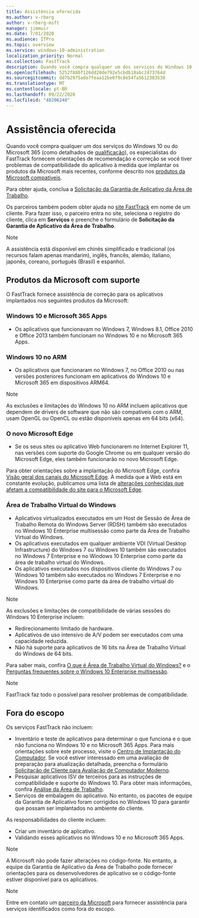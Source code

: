 ```yaml
---
title: Assistência oferecida
ms.author: v-rberg
author: v-rberg-msft
manager: jimmuir
ms.date: 7/01/2020
ms.audience: ITPro
ms.topic: overview
ms.service: windows-10-administration
localization_priority: Normal
ms.collection: FastTrack
description: Quando você compra qualquer um dos serviços do Windows 10 ou do Microsoft 365, os especialistas do FastTrack fornecem orientações de aconselhamento e correção para implantar no Windows 10 e no Microsoft 365 Apps e manter-se atualizado sem nenhum custo adicional (com uma assinatura qualificada).
ms.openlocfilehash: 5252f880f126dd20de792e5cbdb18abc2473764d
ms.sourcegitcommit: dd7b2975ade7feaa12be079c8e54fa5612383538
ms.translationtype: MT
ms.contentlocale: pt-BR
ms.lasthandoff: 09/22/2020
ms.locfileid: "48206248"
---
```

# <a name="assistance-offered"></a>Assistência oferecida  

Quando você compra qualquer um dos serviços do Windows 10 ou do Microsoft 365 (como detalhados de [qualificação](eligibility.md)), os especialistas do FastTrack fornecem orientações de recomendação e correção se você tiver problemas de compatibilidade do aplicativo à medida que implantar os produtos da Microsoft mais recentes, conforme descrito nos [produtos da Microsoft compatíveis](#supported-microsoft-products).

Para obter ajuda, conclua a [Solicitação da Garantia de Aplicativo da Área de Trabalho](https://go.microsoft.com/fwlink/?linkid=2022721).

Os parceiros também podem obter ajuda no [site FastTrack](https://go.microsoft.com/fwlink/?linkid=780698) em nome de um cliente. Para fazer isso, o parceiro entra no site, seleciona o registro do cliente, clica em **Serviços** e preenche o formulário de **Solicitação da Garantia de Aplicativo da Área de Trabalho**.

> [!NOTE]
> A assistência está disponível em chinês simplificado e tradicional (os recursos falam apenas mandarim), inglês, francês, alemão, italiano, japonês, coreano, português (Brasil) e espanhol. 

## <a name="supported-microsoft-products"></a>Produtos da Microsoft com suporte

O FastTrack fornece assistência de correção para os aplicativos implantados nos seguintes produtos da Microsoft:

### <a name="windows-10-and-microsoft-365-apps"></a>Windows 10 e Microsoft 365 Apps

- Os aplicativos que funcionavam no Windows 7, Windows 8.1, Office 2010 e Office 2013 também funcionam no Windows 10 e no Microsoft 365 Apps.

### <a name="windows-10-on-arm"></a>Windows 10 no ARM

- Os aplicativos que funcionaram no Windows 7, no Office 2010 ou nas versões posteriores funcionam em aplicativos do Windows 10 e Microsoft 365 em dispositivos ARM64.

> [!NOTE]
> As exclusões e limitações do Windows 10 no ARM incluem aplicativos que dependem de drivers de software que não são compatíveis com o ARM, usam OpenGL ou OpenCL ou estão disponíveis apenas em 64 bits (x64).

### <a name="the-new-microsoft-edge"></a>O novo Microsoft Edge

- Se os seus sites ou aplicativo Web funcionarem no Internet Explorer 11, nas versões com suporte do Google Chrome ou em qualquer versão do Microsoft Edge, eles também funcionarão no novo Microsoft Edge.

Para obter orientações sobre a implantação do Microsoft Edge, confira [Visão geral dos canais do Microsoft Edge](https://docs.microsoft.com/DeployEdge/microsoft-edge-channels). À medida que a Web está em constante evolução, publicamos uma lista de [alterações conhecidas que afetam a compatibilidade do site para o Microsoft Edge](https://docs.microsoft.com/microsoft-edge/web-platform/site-impacting-changes).

### <a name="windows-virtual-desktop"></a>Área de Trabalho Virtual do Windows

- Aplicativos virtualizados executados em um Host de Sessão de Área de Trabalho Remota do Windows Server (RDSH) também são executados no Windows 10 Enterprise multisessão como parte da Área de Trabalho Virtual do Windows.
- Os aplicativos executados em qualquer ambiente VDI (Virtual Desktop Infrastructure) do Windows 7 ou Windows 10 também são executados no Windows 7 Enterprise e no Windows 10 Enterprise como parte da área de trabalho virtual do Windows.
- Os aplicativos executados nos dispositivos cliente do Windows 7 ou Windows 10 também são executados no Windows 7 Enterprise e no Windows 10 Enterprise como parte da área de trabalho virtual do Windows.

> [!NOTE]
> As exclusões e limitações de compatibilidade de várias sessões do Windows 10 Enterprise incluem: 
> - Redirecionamento limitado de hardware.
> - Aplicativos de uso intensivo de A/V podem ser executados com uma capacidade reduzida.
> - Não há suporte para aplicativos de 16 bits na Área de Trabalho Virtual do Windows de 64 bits.

Para saber mais, confira [O que é Área de Trabalho Virtual do Windows?](https://docs.microsoft.com/azure/virtual-desktop/overview) e o [Perguntas frequentes sobre o Windows 10 Enterprise multisessão](https://docs.microsoft.com/azure/virtual-desktop/windows-10-multisession-faq).

> [!NOTE]
> FastTrack faz todo o possível para resolver problemas de compatibilidade. 

## <a name="out-of-scope"></a>Fora do escopo

Os serviços FastTrack não incluem:
- Inventário e teste de aplicativos para determinar o que funciona e o que não funciona no Windows 10 e no Microsoft 365 Apps. Para mais orientações sobre este processo, visite o [Centro de Implantação do Computador](https://go.microsoft.com/fwlink/?linkid=2080140). Se você estiver interessado em uma avaliação de preparação para atualização detalhada, preencha o formulário [Solicitação de Cliente para Avaliação de Computador Moderno](https://go.microsoft.com/fwlink/?linkid=2053818).
- Pesquisar aplicativos ISV de terceiros para as instruções de compatibilidade e suporte do Windows 10. Para obter mais informações, confira [Análise da Área de Trabalho](https://docs.microsoft.com/sccm/desktop-analytics/overview).
- Serviços de embalagem do aplicativo. No entanto, os pacotes de equipe da Garantia de Aplicativo foram corrigidos no Windows 10 para garantir que possam ser implantados no ambiente do cliente.

As responsabilidades do cliente incluem:
- Criar um inventário de aplicativo.
- Validando esses aplicativos no Windows 10 e no Microsoft 365 Apps.

> [!NOTE]
> A Microsoft não pode fazer alterações no código-fonte. No entanto, a equipe da Garantia de Aplicativo da Área de Trabalho pode fornecer orientações para os desenvolvedores de aplicativo se o código-fonte estiver disponível para os aplicativos.

> [!NOTE]
> Entre em contato um [parceiro da Microsoft](https://go.microsoft.com/fwlink/?linkid=2080150) para fornecer assistência para serviços identificados como fora do escopo.


